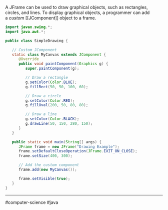 A JFrame can be used to draw graphical objects, such as rectangles, circles, and lines. To display graphical objects, a programmer can add a _custom_ [[JComponent]] object to a frame.

```java
import javax.swing.*;
import java.awt.*;

public class SimpleDrawing {

   // Custom JComponent
   static class MyCanvas extends JComponent {
      @Override
      public void paintComponent(Graphics g) {
         super.paintComponent(g);

         // Draw a rectangle
         g.setColor(Color.BLUE);
         g.fillRect(50, 50, 100, 60);

         // Draw a circle
         g.setColor(Color.RED);
         g.fillOval(200, 50, 80, 80);

         // Draw a line
         g.setColor(Color.BLACK);
         g.drawLine(50, 150, 280, 150);
      }
   }

   public static void main(String[] args) {
      JFrame frame = new JFrame("Drawing Example");
      frame.setDefaultCloseOperation(JFrame.EXIT_ON_CLOSE);
      frame.setSize(400, 300);

      // Add the custom component
      frame.add(new MyCanvas());

      frame.setVisible(true);
   }
}
```

---
#computer-science #java